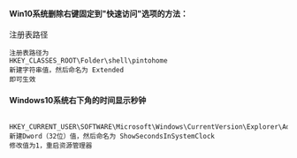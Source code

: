 #### **Win10系统删除右键固定到"快速访问"选项的方法：**

注册表路径

```
注册表路径为
HKEY_CLASSES_ROOT\Folder\shell\pintohome
新建字符串值，然后命名为 Extended 
即可生效
```

#### Windows10系统右下角的时间显示秒钟

```

HKEY_CURRENT_USER\SOFTWARE\Microsoft\Windows\CurrentVersion\Explorer\Advanced
新建Dword（32位）值，然后命名为 ShowSecondsInSystemClock 
修改值为1，重启资源管理器
```

